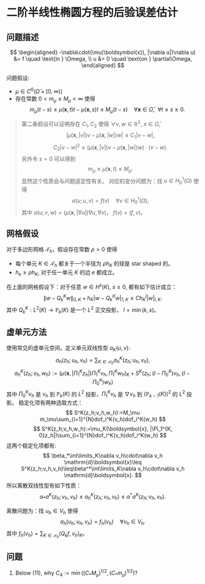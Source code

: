 # 二阶半线性椭圆方程的后验误差估计

## 问题描述
$$
\begin{aligned}
-\nabla\cdot(\mu(\boldsymbol{x}), |\nabla u|)\nabla u) &= 
f \quad \text{in } \Omega, \\
u &= 0 \quad \text{on } \partial\Omega,
\end{aligned}
$$

问题假设:
- $\mu \in C^0(\bar\Omega\times[0, \infty))$
- 存在常数 $0 < m_\mu \le M_\mu < \infty$ 使得
  $$
  m_\mu(t-s) \le \mu(\boldsymbol{x}, t)t-\mu(\boldsymbol{x}, s)t \le
  M_\mu(t-s) \quad \forall \boldsymbol{x} \in \bar\Omega,\ \  \forall t \ge s
  \ge 0.
  $$
> 第二条假设可以证明存在 $C_1, C_2$ 使得 $\forall v, w \in \mathbb{R}^2$, 
> $x \in \bar\Omega$, 
> $$
> |\mu(\boldsymbol{x}, |v|)v - \mu(\boldsymbol{x}, |w|)w| \le C_1|v-w|,
> $$
> $$
> C_2|v-w|^2 \le (\mu(\boldsymbol{x}, |v|)v - \mu(\boldsymbol{x},
> |w|)w)\cdot(v-w).
> $$
> 另外令 $s = 0$ 可以得到
> $$
> m_\mu \le \mu(\boldsymbol{x}, t) \le M_\mu.
> $$
> 显然这个性质会与问题适定性有关。
对应的变分问题为：找 $u \in H_0^1(\Omega)$ 使得
$$
a(u; u, v) = f(v) \quad \forall v \in H_0^1(\Omega),
$$
其中 $a(u; v, w) = (\mu(\boldsymbol{x}, |\nabla u|)\nabla u, \nabla v)$，
$f(v) = (f, v)$。

## 网格假设
对于多边形网格 $\mathcal{T}_h$，假设存在常数 $\rho > 0$ 使得
- 每个单元 $K \in \mathcal{T}_h$ 都关于一个半径为 $\rho h_K$ 的球是 star shaped 的。
- $h_e \ge \rho h_K$, 对于任一单元 $K$ 的边 $e$ 都成立。
 
在上面的网格假设下：对于任意 $w \in H^s(K)$, $s \ge 0$, 都有如下估计成立：
$$
\|w-Q_k^K w\|_{0, K} + h_K|w-Q_k^K w|_{1, K} \le C h_K^l|w|_{l, K}.
$$
其中 $Q_k^K : L^2(K) \to \mathbb{P}_k(K)$ 是一个 $L^2$ 正交投影，
$l = \min(k, s)$。

## 虚单元方法
使用常见的虚单元空间，定义单元双线性型 $a_K(u, v)$:
$$
a_h(z_h; u_h, v_h) = \sum_{K \in \mathcal{T}_h} a_h^K(z_h; u_h, v_h),
$$
$$
a_h^K(z_h;v_h,w_h):=(\mu(\boldsymbol{x},|\Pi_1^Kz_h|)\Pi_1^Kv_h,\Pi_1^Kw_h)_K+S^K(z_h;(I-\Pi_0^K)v_h,(I-\Pi_0^K)w_h)
$$
其中 $\Pi_0^K v_h$ 是 $v_h$ 到 $\mathbb{P}_k(K)$ 的 $L^2$ 投影，$\Pi_1^K v_h$ 是
$\nabla v_h$ 到 $(\mathbb{P}_{k-1}(K))^2$ 的 $L^2$ 投影。
稳定化项有两种选取方式：
$$
S^K(z_h;v_h,w_h):=M_\mu m_\mu\sum_{i=1}^{N}dof_i^K(v_h)dof_i^K(w_h)
$$
$$
S^K(z_h;v_h,w_h):=\mu_K(\boldsymbol{x}, |\Pi_1^{K, 0}z_h|)\sum_{i=1}^{N}dof_i^K(v_h)dof_i^K(w_h)
$$
这两个稳定化项都有:
$$
\beta_*\int\limits_K\nabla v_h\cdot\nabla v_h \mathrm{d}\boldsymbol{x}\leq S^K(z_h;v_h,v_h)\leq\beta^*\int\limits_K\nabla v_h\cdot\nabla v_h \mathrm{d}\boldsymbol{x}.
$$
所以离散双线性型有如下性质：
$$
\alpha_*a^K(z_h;v_h,v_h)\leq a_h^K(z_h;v_h,v_h)\leq\alpha^*a^K(z_h;v_h,v_h).
$$

离散问题为：找 $u_h \in V_h$ 使得
$$
a_h(u_h; u_h, v_h) = f_h(v_h) \quad \forall v_h \in V_h.
$$
其中 $f_h(v_h) = \sum_{K \in \mathcal{T}_h} (Q_kf, v_h)_K$。


## 问题
1. Below (11), why $C_4 := \min((C_*M_\mu)^{1/2}, (C_*m_\mu)^{1/2})$? 



























</br>
</br>
</br>
</br>
</br>
</br>
</br>
</br>
</br>
</br>
</br>
</br>
</br>
</br>
</br>
</br>
</br>
</br>
</br>
</br>
</br>
</br>



